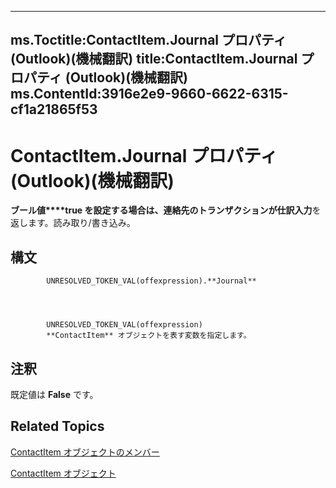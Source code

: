 

---
ms.Toctitle:ContactItem.Journal プロパティ (Outlook)(機械翻訳)
title:ContactItem.Journal プロパティ (Outlook)(機械翻訳)
ms.ContentId:3916e2e9-9660-6622-6315-cf1a21865f53
---
# ContactItem.Journal プロパティ (Outlook)(機械翻訳)




**ブール値****true を設定する場合は、連絡先のトランザクションが仕訳入力**を返します。読み取り/書き込み。

## 構文

            UNRESOLVED_TOKEN_VAL(offexpression).**Journal**




            UNRESOLVED_TOKEN_VAL(offexpression)
            **ContactItem** オブジェクトを表す変数を指定します。



## 注釈
既定値は **False** です。



## Related Topics

[ContactItem オブジェクトのメンバー](a8b13369-4c87-02aa-e62a-1f3067e559fa.md)

[ContactItem オブジェクト](8e32093c-a678-f1fd-3f35-c2d8994d166f.md)




